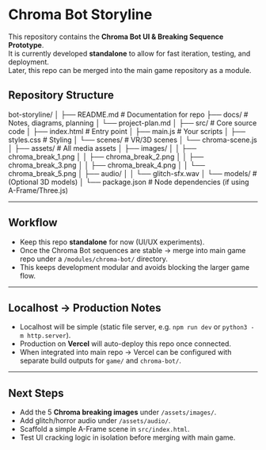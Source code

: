 # Chroma Bot Storyline

This repository contains the **Chroma Bot UI & Breaking Sequence Prototype**.  
It is currently developed **standalone** to allow for fast iteration, testing, and deployment.  
Later, this repo can be merged into the main game repository as a module.


## Repository Structure
bot-storyline/
│
├── README.md               # Documentation for repo
├── docs/                   # Notes, diagrams, planning
│   └── project-plan.md
│
├── src/                    # Core source code
│   ├── index.html          # Entry point
│   ├── main.js             # Your scripts
│   ├── styles.css          # Styling
│   └── scenes/             # VR/3D scenes
│       └── chroma-scene.js
│
├── assets/                 # All media assets
│   ├── images/
│   │   ├── chroma_break_1.png
│   │   ├── chroma_break_2.png
│   │   ├── chroma_break_3.png
│   │   ├── chroma_break_4.png
│   │   └── chroma_break_5.png
│   ├── audio/
│   │   └── glitch-sfx.wav
│   └── models/             # (Optional 3D models)
│
└── package.json            # Node dependencies (if using A-Frame/Three.js)




---

## Workflow

- Keep this repo **standalone** for now (UI/UX experiments).  
- Once the Chroma Bot sequences are stable → merge into main game repo under a `/modules/chroma-bot/` directory.  
- This keeps development modular and avoids blocking the larger game flow.  

---

## Localhost → Production Notes

- Localhost will be simple (static file server, e.g. `npm run dev` or `python3 -m http.server`).  
- Production on **Vercel** will auto-deploy this repo once connected.  
- When integrated into main repo → Vercel can be configured with separate build outputs for `game/` and `chroma-bot/`.

---

## Next Steps

- Add the 5 **Chroma breaking images** under `/assets/images/`.  
- Add glitch/horror audio under `/assets/audio/`.  
- Scaffold a simple A-Frame scene in `src/index.html`.  
- Test UI cracking logic in isolation before merging with main game.

